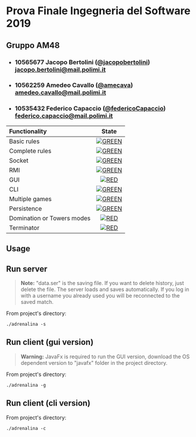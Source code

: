 # Prova Finale Ingegneria del Software 2019
## Gruppo AM48

- ###   10565677    Jacopo Bertolini   ([@jacopobertolini](https://github.com/jacopobertolini))<br>jacopo.bertolini@mail.polimi.it
- ###   10562259    Amedeo Cavallo     ([@amecava](https://github.com/amecava))<br>amedeo.cavallo@mail.polimi.it
- ###   10535432    Federico Capaccio  ([@federicoCapaccio](https://github.com/federicoCapaccio))<br>federico.capaccio@mail.polimi.it


| Functionality | State |
|:-----------------------|:------------------------------------:|
| Basic rules | [![GREEN](https://placehold.it/15/44bb44/44bb44)](#) |
| Complete rules | [![GREEN](https://placehold.it/15/44bb44/44bb44)](#) |
| Socket | [![GREEN](https://placehold.it/15/44bb44/44bb44)](#) |
| RMI | [![GREEN](https://placehold.it/15/44bb44/44bb44)](#) |
| GUI | [![RED](https://placehold.it/15/ffdd00/ffdd00)](#) |
| CLI | [![GREEN](https://placehold.it/15/44bb44/44bb44)](#) |
| Multiple games | [![GREEN](https://placehold.it/15/44bb44/44bb44)](#) |
| Persistence | [![GREEN](https://placehold.it/15/44bb44/44bb44)](#) |
| Domination or Towers modes | [![RED](https://placehold.it/15/f03c15/f03c15)](#) |
| Terminator | [![RED](https://placehold.it/15/f03c15/f03c15)](#) |

<!--
[![RED](https://placehold.it/15/f03c15/f03c15)](#)
[![YELLOW](https://placehold.it/15/ffdd00/ffdd00)](#)
[![GREEN](https://placehold.it/15/44bb44/44bb44)](#)
-->

## Usage


## Run server 
>  **Note:** "data.ser" is the saving file. If you want to delete history, just delete the file. The server loads and saves automatically. If you log in with a username you already used you will be reconnected to the saved match.

From project's directory:

``
./adrenalina -s 
``

## Run client (gui version) 
>  **Warning:** JavaFx is required to run the GUI version, download the OS dependent version to "javafx" folder in the project directory.

From project's directory:

``
./adrenalina -g 
``

## Run client (cli version) 
From project's directory:

``
./adrenalina -c 
``